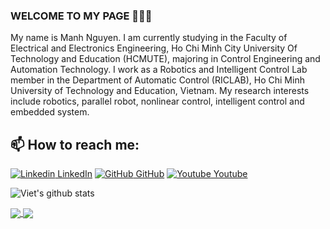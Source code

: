 ### WELCOME TO MY PAGE 👋👋👋
My name is Manh Nguyen. I am currently studying in the Faculty of Electrical and Electronics Engineering, Ho Chi Minh City University Of Technology and Education (HCMUTE), majoring in Control Engineering and Automation Technology. I work as a Robotics and Intelligent Control Lab member in the Department of Automatic Control (RICLAB), Ho Chi Minh University of Technology and Education, Vietnam. My research interests include robotics, parallel robot, nonlinear control, intelligent control and embedded system.<br>
## 📫 How to reach me: 


[![Linkedin](https://i.stack.imgur.com/gVE0j.png) LinkedIn](https://www.linkedin.com/in/manh-nguyen-2k1/) [![GitHub](https://i.stack.imgur.com/tskMh.png) GitHub](https://github.com/Manh-2k1) [![Youtube](https://github.com/uvipen/introduction/blob/main/Youtube.png) Youtube](https://www.youtube.com/c/MạnhDragon)



![Viet's github stats](https://github-readme-stats-git-masterrstaa-rickstaa.vercel.app/api?username=Manh-2k1&show_icons=true&theme=tokyonight&hide=contribs,prs,issues)

<a href="https://github.com/Manh-2k1/Manh-2k1">
  <img align="center" src="https://github-readme-stats.anuraghazra1.vercel.app/api/pin/?username=Manh-2k1&repo=Manh-2k1&theme=radical" />
</a>    

<a href="https://github.com/Manh-2k1/DKTM">
  <img align="center" src="https://github-readme-stats.anuraghazra1.vercel.app/api/pin/?username=Manh-2k1&repo=DKTM&theme=radical" />
</a>
